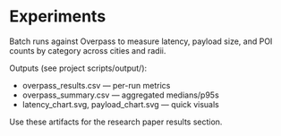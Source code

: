 # Experiments

Batch runs against Overpass to measure latency, payload size, and POI counts by category across cities and radii.

Outputs (see project scripts/output/):
- overpass_results.csv — per-run metrics
- overpass_summary.csv — aggregated medians/p95s
- latency_chart.svg, payload_chart.svg — quick visuals

Use these artifacts for the research paper results section.
